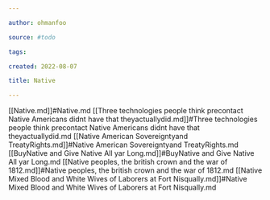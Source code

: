 ```yaml
---

author: ohmanfoo

source: #todo

tags: 

created: 2022-08-07

title: Native

---
```

[[Native.md]]#Native.md
[[Three technologies people think precontact Native Americans didnt have that theyactuallydid.md]]#Three technologies people think precontact Native Americans didnt have that theyactuallydid.md
[[Native American Sovereigntyand TreatyRights.md]]#Native American Sovereigntyand TreatyRights.md
[[BuyNative and Give Native All yar Long.md]]#BuyNative and Give Native All yar Long.md
[[Native peoples, the british crown and the war of 1812.md]]#Native peoples, the british crown and the war of 1812.md
[[Native Mixed Blood and White Wives of Laborers at Fort Nisqually.md]]#Native Mixed Blood and White Wives of Laborers at Fort Nisqually.md